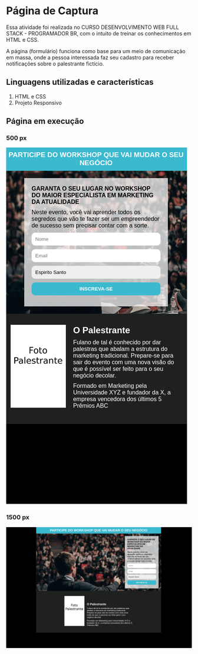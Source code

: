 # Página de Captura
Essa atividade foi realizada no CURSO DESENVOLVIMENTO WEB FULL STACK - PROGRAMADOR BR, com o intuito de treinar os conhecimentos em HTML e CSS.

A página (formulário) funciona como base para um meio de comunicação em massa, onde a pessoa interessada faz seu cadastro para receber notificações sobre o palestrante fictício.

## Linguagens utilizadas e características 

1. HTML e CSS
2. Projeto Responsivo


## Página em execução

### 500 px
<img src="./imagens/cap_500px.png" alt="pagina em execução">

### 1500 px
<img src="./imagens/cap_1500px.png" alt="pagina em execução">
